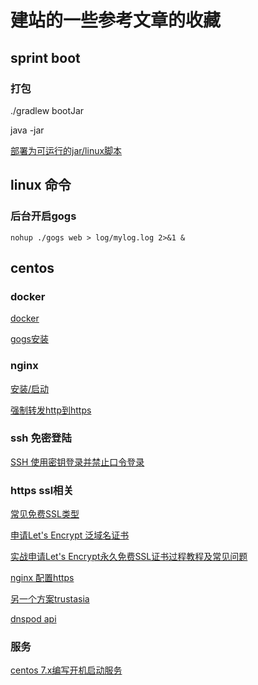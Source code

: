 # 建站的一些参考文章的收藏

## sprint boot

### 打包
./gradlew bootJar

java -jar 

[部署为可运行的jar/linux脚本](https://www.cnblogs.com/woshimrf/p/5887293.html)

## linux 命令

### 后台开启gogs
```
nohup ./gogs web > log/mylog.log 2>&1 &
```

## centos

### docker
[docker](http://www.runoob.com/docker/centos-docker-install.html)

[gogs安装](https://www.linuxidc.com/Linux/2016-04/130600.htm)

### nginx
[安装/启动](https://blog.csdn.net/oldguncm/article/details/78855000)

[强制转发http到https](https://www.cnblogs.com/kevingrace/p/6187072.html)

### ssh 免密登陆
[SSH 使用密钥登录并禁止口令登录](https://www.cnblogs.com/elesos/p/6266871.html)

### https ssl相关

[常见免费SSL类型](http://www.freehao123.com/free-ssl-paihang/)

[申请Let's Encrypt 泛域名证书](http://www.laozuo.org/11668.html)

[实战申请Let's Encrypt永久免费SSL证书过程教程及常见问题](http://www.laozuo.org/7676.html)

[nginx 配置https](http://www.laozuo.org/11696.html)

[另一个方案trustasia](https://www.trustasia.com/trustasia)

[dnspod api](https://www.dnspod.cn/console/user/security?)

### 服务
[centos 7.x编写开机启动服务](https://www.cnblogs.com/lycokcc/p/5239318.html)
